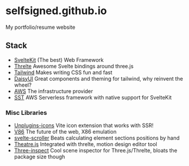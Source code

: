 # selfsigned.github.io

My portfolio/resume website

## Stack

- [SvelteKit](https://kit.svelte.dev/) (The best) Web Framework
- [Threlte](https://threlte.xyz/) Awesome Svelte bindings around three.js
- [Tailwind](https://tailwindcss.com/) Makes writing CSS fun and fast
- [DaisyUI](https://daisyui.com/) Great components and theming for tailwind, why reinvent the wheel?
- [AWS](https://aws.amazon.com/) The infrastructure provider
- [SST](https://sst.dev) AWS Serverless framework with native support for SvelteKit

### Misc Libraries

- [Unplugins-icons](https://github.com/unplugin/unplugin-icons) Vite icon extension that works with SSR!
- [V86](https://github.com/copy/v86) The future of the web, X86 emulation
- [svelte-scroller](https://github.com/sveltejs/svelte-scroller) Beats calculating element sections positions by hand
- [Theatre.js](https://threlte.xyz/docs/reference/theatre/getting-started) Integrated with threlte, motion design editor tool
- [Three-inspect](https://github.com/threlte/three-inspect) Cool scene inspector for Three.js/Threlte, bloats the package size though
